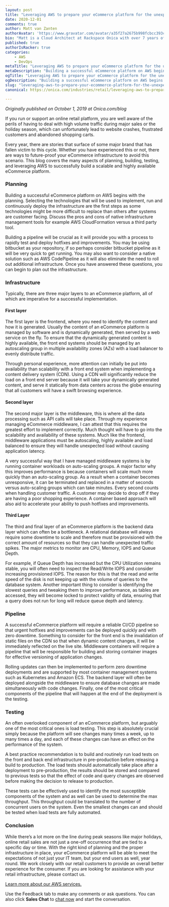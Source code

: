 ```yaml
---
layout: post
title: "Leveraging AWS to prepare your eCommerce platform for the unexpected"
date: 2020-12-01
comments: true
author: Matt van Zanten
authorAvatar: 'https://www.gravatar.com/avatar/a35f27a2675b998fcbcc393c7380848f?s=200'
bio: "Matt is a Cloud Architect at Rackspace Onica with over 7 years of experience in AWS supporting small to large scale customers in fields such as, technology, healthcare and finance. His experience includes developing and implementing automations, pipelines, containerized workloads, highly available infrastructure as well as system and application performance monitoring."
published: true
authorIsRacker: true
categories:
    - AWS
    - DevOps
metaTitle: "Leveraging AWS to prepare your eCommerce platform for the unexpected"
metaDescription: "Building a successful eCommerce platform on AWS begins with the planning."
ogTitle: "Leveraging AWS to prepare your eCommerce platform for the unexpected"
ogDescription: "Building a successful eCommerce platform on AWS begins with the planning."
slug: "leveraging-aws-to-prepare-your-ecommerce-platform-for-the-unexpected"
canonical: https://onica.com/industries/retail/leveraging-aws-to-prepare-your-ecommerce-platform-for-the-unexpected/

---
```


*Originally published on October 1, 2019 at Onica.com/blog*

If you run or support an online retail platform, you are well aware of the
perils of having to deal with high volume traffic during major sales or
the holiday season, which can unfortunately lead to website crashes,
frustrated customers and abandoned shopping carts.

<!--more-->

Every year, there are
stories that surface of some major brand that has fallen victim to this
cycle. Whether you have experienced this or not, there are ways to
future-proof your eCommerce infrastructure to avoid this scenario. This
blog covers the many aspects of planning, building, testing, and leveraging
AWS to successfully build a scalable and highly available eCommerce platform.

### Planning

Building a successful eCommerce platform on AWS begins with the planning.
Selecting the technologies that will be used to implement, run and
continuously deploy the infrastructure are the first steps as some technologies
might be more difficult to replace than others after systems are customer
facing. Discuss the pros and cons of native infrastructure management tools
for example AWS CloudFormation versus a third party tool.

Building a pipeline will be crucial as it will provide you with a process to
rapidly test and deploy hotfixes and improvements. You may be using bitbucket
as your repository, if so perhaps consider bitbucket pipeline as it will be
very quick to get running. You may also want to consider a native solution
such as AWS CodePipeline as it will also eliminate the need to roll out
additional infrastructure. Once you have answered these questions, you can
begin to plan out the infrastructure.

### Infrastructure

Typically, there are three major layers to an eCommerce platform, all of
which are imperative for a successful implementation.

#### First layer

The first layer is the frontend, where you need to identify the content and
how it is generated. Usually the content of an eCommerce platform is managed
by software and is dynamically generated, then served by a web service on
the fly. To ensure that the dynamically generated content is highly
available, the front end systems should be managed by an autoscaling group
in multiple availability zones (AZs) with a load balancer to evenly
distribute traffic.

Through personal experience, more attention can initially be put into
availability than scalability with a front end system when implementing
a content delivery system (CDN). Using a CDN will significantly reduce the
load on a front end server because it will take your dynamically generated
content, and serve it statically from data centers across the globe ensuring
that all customers will have a swift browsing experience.

#### Second layer

The second major layer is the middleware, this is where all the data
processing such as API calls will take place. Through my experience
managing eCommerce middleware, I can attest that this requires the greatest
effort to implement correctly. Much thought will have to go into the
scalability and availability of these systems. Much like the frontend,
middleware applications must be autoscaling, highly available and load
balanced to ensure they will handle unexpected load without causing
application latency.

A very successful way that I have managed middleware systems is by running
container workloads on auto-scaling groups. A major factor why this
improves performance is because containers will scale much more quickly
than an auto-scaling group. As a result when a container becomes
unresponsive, it can be terminated and replaced in a matter of seconds
versus auto-scaling groups which can take minutes. Every second counts
when handling customer traffic. A customer may decide to drop off if
they are having a poor shopping experience. A container based approach
will also aid to accelerate your ability to push hotfixes and improvements.

#### Third Layer

The third and final layer of an eCommerce platform is the backend data
layer which can often be a bottleneck. A relational database will always
require some downtime to scale and therefore must be provisioned with the
correct amount of resources so that they can handle unexpected traffic
spikes. The major metrics to monitor are CPU, Memory, IOPS and Queue Depth.

For example, if Queue Depth has increased but the CPU Utilization remains
stable, you will often need to inspect the Read/Write IOPS and consider
increasing provisioned IOPS. The reason for this is that the read and
write speed of the disk is not keeping up with the volume of queries to
the database system. Another important thing to consider is identifying
the slowest queries and tweaking them to improve performance, as tables are
accessed, they will become locked to protect validity of data, ensuring that
a query does not run for long will reduce queue depth and latency.

### Pipeline

A successful eCommerce platform will require a reliable CI/CD pipeline so
that urgent hotfixes and improvements can be deployed quickly and with zero
downtime. Something to consider for the front end is the invalidation of
static files on the CDN so that when dynamic content changes, it will be
immediately reflected on the live site. Middleware containers will require
a pipeline that will be responsible for building and storing container
images for effective versioning of application changes.

Rolling updates can then be implemented to perform zero downtime deployments
and are supported by most container management systems such as Kubernetes and
Amazon ECS. The backend layer will often be deployed alongside the middleware
to ensure database changes are made simultaneously with code changes.
Finally, one of the most critical components of the pipeline that will happen
at the end of the deployment is the testing.

### Testing

An often overlooked component of an eCommerce platform, but arguably one of
the most critical ones is load testing. This step is absolutely crucial
simply because the platform will see changes many times a week, up to many
times a day, and each of these changes can have an effect on the
performance of the system.

A best practice recommendation is to build and routinely run load tests on
the front and back end infrastructure in pre-production before releasing a
build to production. The load tests should automatically take place after a
deployment to pre-production, the results should be stored and compared to
previous tests so that the effect of code and query changes are observed
before making the decision to release to production.

These tests can be effectively used to identify the most susceptible
components of the system and as well can be used to determine the max
throughput. This throughput could be translated to the number of concurrent
users on the system. Even the smallest changes can and should be tested when
load tests are fully automated.

### Conclusion

While there’s a lot more on the line during peak seasons like major
holidays, online retail sales are not just a one-off occurrence that are
tied to a specific day or time. With the right kind of planning and the
proper infrastructure in place, your eCommerce platform will be able to meet
the expectations of not just your IT team, but your end users as well,
year round. We work closely with our retail customers to provide an overall
better experience for the consumer. If you are looking for assistance with
your retail infrastructure, please contact us.

<a class="cta teal" id="cta" href="https://www.rackspace.com/onica">Learn more about our AWS services.</a>

Use the Feedback tab to make any comments or ask questions. You can also click
**Sales Chat** to [chat now](https://www.rackspace.com/) and start the conversation.
